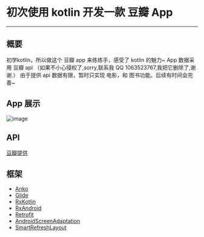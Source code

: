 #  初次使用 kotlin 开发一款 豆瓣 App



-------------------

## 概要
初学kotlin，所以做这个 豆瓣 app 来练练手，感受了 kotlin 的魅力~
App 数据采用 豆瓣 api  （如果不小心侵权了,sorry,联系我 QQ 1063523767,我把它删除了,谢谢.）
由于提供 api 数据有限，暂时只实现 电影，和 图书功能。后续有时间会完善~

## App 展示

![image](https://github.com/hyzhan43/DouBanMovie/blob/master/App.gif)

## API
[豆瓣提供](https://developers.douban.com/wiki/?title=api_v2)

## 框架
 - [Anko ](https://github.com/Kotlin/anko)
 - [Glide](https://github.com/bumptech/glide)
 - [RxKotlin](https://github.com/ReactiveX/RxKotlin)
 - [RxAndroid](https://github.com/ReactiveX/RxAndroid)
 - [Retrofit](https://github.com/square/retrofit) 
 - [AndroidScreenAdaptation](https://github.com/yatoooon/AndroidScreenAdaptation) 
 - [SmartRefreshLayout](SmartRefreshLayout) 


